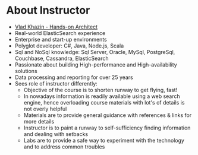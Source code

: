 # About Instructor #

* <a href="https://www.linkedin.com/in/vkhazin" target="_blank">Vlad Khazin - Hands-on Architect</a>
* Real-world ElasticSearch experience
* Enterprise and start-up environments
* Polyglot developer: C#, Java, Node.js, Scala
* Sql and NoSql knowledge: Sql Server, Oracle, MySql, PostgreSql, Couchbase, Cassandra, ElasticSearch
* Passionate about building High-performance and High-availability solutions
* Data processing and reporting for over 25 years
* Sees role of instructor differently:
  * Objective of the course is to shorten runway to get flying, fast!
  * In nowadays information is readily available using a web search engine, hence overloading course materials with lot's of details is not overly helpful
  * Materials are to provide general guidance with references & links for more details
  * Instructor is to paint a runway to self-sufficiency finding information and dealing with setbacks
  * Labs are to provide a safe way to experiment with the technology and to address common troubles